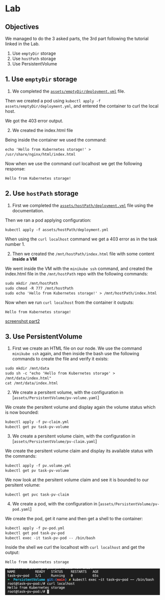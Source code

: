 # Lab

## Objectives

We managed to do the 3 asked parts, the 3rd part following the tutorial linked in the Lab.

1. Use `emptyDir` storage
2. Use `hostPath` storage
3. Use PersistentVolume

## 1. Use `emptyDir` storage

1. We completed the [`assets/emptyDir/deployment.yml`](assets/emptyDir/deployment.yml) file.

Then we created a pod using `kubectl apply -f assets/emptyDir/deployment.yml`, and entered the container to curl the local host.

We got the 403 error output.

2. We created the index.html file

Being inside the container we used the command:

```
echo 'Hello from Kubernetes storage!' > /usr/share/nginx/html/index.html
```

Now when we use the command curl localhost we get the following response:

```
Hello from Kubernetes storage!
```

## 2. Use `hostPath` storage

1. First we completed the [`assets/hostPath/deployment.yml`](assets/hostPath/deployment.yml) file using the documentation.

Then we ran a pod applying configuration:

```
kubectl apply -f assets/hostPath/deployment.yml
```

When using the `curl localhost` command we get a 403 error as in the task number 1.

2. Then we created the `/mnt/hostPath/index.html` file with some content **inside a VM**

We went inside the VM with the `minikube ssh` command, and created the index.html file in the `/mnt/hostPath` repo with the following commands:

```
sudo mkdir /mnt/hostPath
sudo chmod -R 777 /mnt/hostPath
sudo echo 'Hello from Kubernetes storage!' > /mnt/hostPath/index.html
```

Now when we run `curl localhost` from the container it outputs:

```
Hello from Kubernetes storage!
```

[screenshot part2](image/part2.png)

## 3. Use PersistentVolume

1. First we create an HTML file on our node. We use the command `minikube ssh` again, and then inside the bash
   use the following commands to create the file and verify it exists:

```
sudo mkdir /mnt/data
sudo sh -c "echo 'Hello from Kubernetes storage' > /mnt/data/index.html"
cat /mnt/data/index.html
```

2. We create a persitent volume, with the configuration in [`assets/PersistentVolume/pv-volume.yaml`]

We create the persitent volume and display again the volume status which is now bounded:

```
kubectl apply -f pv-claim.yml
kubectl get pv task-pv-volume
```

3. We create a persitent volume claim, with the configuration in [`assets/PersistentVolume/pv-claim.yaml`]

We create the persitent volume claim and display its available status with the commands:

```
kubectl apply -f pv.volume.yml
kubectl get pv task-pv-volume
```

We now look at the persitent volume claim and see it is bounded to our persitent volume:

```
kubectl get pvc task-pv-claim
```

4. We create a pod, with the configuration in [`assets/PersistentVolume/pv-pod.yaml`]

We create the pod, get it name and then get a shell to the container:

```
kubectl apply -f pv-pod.yml
kubectl get pod task-pv-pod
kubectl exec -it task-pv-pod -- /bin/bash
```

Inside the shell we curl the localhost with `curl localhost` and get the output:

```
Hello from Kubernetes storage
```

![screenshot part 3](image/part3.png)
